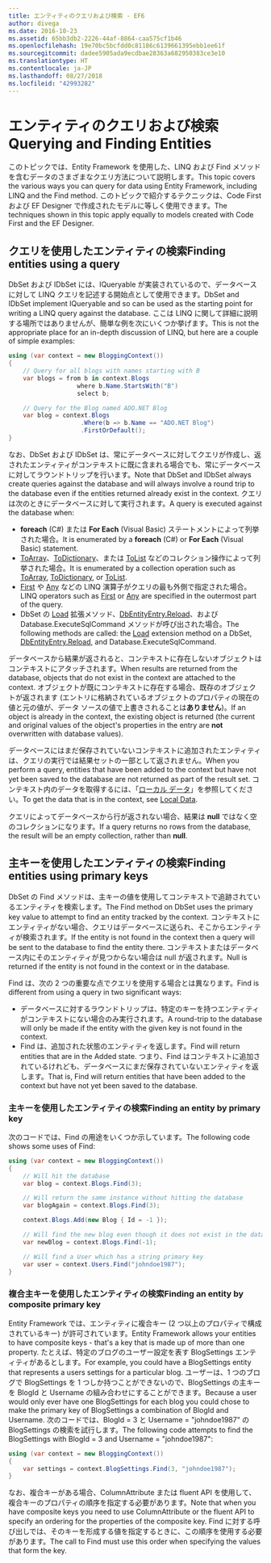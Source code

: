 ```yaml
---
title: エンティティのクエリおよび検索 - EF6
author: divega
ms.date: 2016-10-23
ms.assetid: 65bb3db2-2226-44af-8864-caa575cf1b46
ms.openlocfilehash: 19e70bc5bcfdd0c81186c6139661395ebb1ee61f
ms.sourcegitcommit: dadee5905ada9ecdbae28363a682950383ce3e10
ms.translationtype: HT
ms.contentlocale: ja-JP
ms.lasthandoff: 08/27/2018
ms.locfileid: "42993282"
---
```

# <a name="querying-and-finding-entities"></a><span data-ttu-id="37515-102">エンティティのクエリおよび検索</span><span class="sxs-lookup"><span data-stu-id="37515-102">Querying and Finding Entities</span></span>
<span data-ttu-id="37515-103">このトピックでは、Entity Framework を使用した、LINQ および Find メソッドを含むデータのさまざまなクエリ方法について説明します。</span><span class="sxs-lookup"><span data-stu-id="37515-103">This topic covers the various ways you can query for data using Entity Framework, including LINQ and the Find method.</span></span> <span data-ttu-id="37515-104">このトピックで紹介するテクニックは、Code First および EF Designer で作成されたモデルに等しく使用できます。</span><span class="sxs-lookup"><span data-stu-id="37515-104">The techniques shown in this topic apply equally to models created with Code First and the EF Designer.</span></span>  

## <a name="finding-entities-using-a-query"></a><span data-ttu-id="37515-105">クエリを使用したエンティティの検索</span><span class="sxs-lookup"><span data-stu-id="37515-105">Finding entities using a query</span></span>  

<span data-ttu-id="37515-106">DbSet および IDbSet には、IQueryable が実装されているので、データベースに対して LINQ クエリを記述する開始点として使用できます。</span><span class="sxs-lookup"><span data-stu-id="37515-106">DbSet and IDbSet implement IQueryable and so can be used as the starting point for writing a LINQ query against the database.</span></span> <span data-ttu-id="37515-107">ここは LINQ に関して詳細に説明する場所ではありませんが、簡単な例を次にいくつか挙げます。</span><span class="sxs-lookup"><span data-stu-id="37515-107">This is not the appropriate place for an in-depth discussion of LINQ, but here are a couple of simple examples:</span></span>  

``` csharp
using (var context = new BloggingContext())
{
    // Query for all blogs with names starting with B
    var blogs = from b in context.Blogs
                   where b.Name.StartsWith("B")
                   select b;

    // Query for the Blog named ADO.NET Blog
    var blog = context.Blogs
                    .Where(b => b.Name == "ADO.NET Blog")
                    .FirstOrDefault();
}
```  

<span data-ttu-id="37515-108">なお、DbSet および IDbSet は、常にデータベースに対してクエリが作成し、返されたエンティティがコンテキストに既に含まれる場合でも、常にデータベースに対してラウンドトリップを行います。</span><span class="sxs-lookup"><span data-stu-id="37515-108">Note that DbSet and IDbSet always create queries against the database and will always involve a round trip to the database even if the entities returned already exist in the context.</span></span> <span data-ttu-id="37515-109">クエリは次のときにデータベースに対して実行されます。</span><span class="sxs-lookup"><span data-stu-id="37515-109">A query is executed against the database when:</span></span>  

- <span data-ttu-id="37515-110">**foreach** (C#) または **For Each** (Visual Basic) ステートメントによって列挙された場合。</span><span class="sxs-lookup"><span data-stu-id="37515-110">It is enumerated by a **foreach** (C#) or **For Each** (Visual Basic) statement.</span></span>  
- <span data-ttu-id="37515-111">[ToArray](https://msdn.microsoft.com/library/bb298736)、[ToDictionary](https://msdn.microsoft.com/library/system.linq.enumerable.todictionary)、または [ToList](https://msdn.microsoft.com/library/bb342261) などのコレクション操作によって列挙された場合。</span><span class="sxs-lookup"><span data-stu-id="37515-111">It is enumerated by a collection operation such as [ToArray](https://msdn.microsoft.com/library/bb298736), [ToDictionary](https://msdn.microsoft.com/library/system.linq.enumerable.todictionary), or [ToList](https://msdn.microsoft.com/library/bb342261).</span></span>  
- <span data-ttu-id="37515-112">[First](https://msdn.microsoft.com/library/bb291976) や [Any](https://msdn.microsoft.com/library/bb337697) などの LINQ 演算子がクエリの最も外側で指定された場合。</span><span class="sxs-lookup"><span data-stu-id="37515-112">LINQ operators such as [First](https://msdn.microsoft.com/library/bb291976) or [Any](https://msdn.microsoft.com/library/bb337697) are specified in the outermost part of the query.</span></span>  
- <span data-ttu-id="37515-113">DbSet の [Load](https://msdn.microsoft.com/library/system.data.entity.dbextensions.load) 拡張メソッド、[DbEntityEntry.Reload](https://msdn.microsoft.com/library/system.data.entity.infrastructure.dbentityentry.reload.aspx)、および Database.ExecuteSqlCommand メソッドが呼び出された場合。</span><span class="sxs-lookup"><span data-stu-id="37515-113">The following methods are called: the [Load](https://msdn.microsoft.com/library/system.data.entity.dbextensions.load) extension method on a DbSet, [DbEntityEntry.Reload](https://msdn.microsoft.com/library/system.data.entity.infrastructure.dbentityentry.reload.aspx), and Database.ExecuteSqlCommand.</span></span>  

<span data-ttu-id="37515-114">データベースから結果が返されると、コンテキストに存在しないオブジェクトはコンテキストにアタッチされます。</span><span class="sxs-lookup"><span data-stu-id="37515-114">When results are returned from the database, objects that do not exist in the context are attached to the context.</span></span> <span data-ttu-id="37515-115">オブジェクトが既にコンテキストに存在する場合、既存のオブジェクトが返されます (エントリに格納されているオブジェクトのプロパティの現在の値と元の値が、データ ソースの値で上書きされることは**ありません**)。</span><span class="sxs-lookup"><span data-stu-id="37515-115">If an object is already in the context, the existing object is returned (the current and original values of the object's properties in the entry are **not** overwritten with database values).</span></span>  

<span data-ttu-id="37515-116">データベースにはまだ保存されていないコンテキストに追加されたエンティティは、クエリの実行では結果セットの一部として返されません。</span><span class="sxs-lookup"><span data-stu-id="37515-116">When you perform a query, entities that have been added to the context but have not yet been saved to the database are not returned as part of the result set.</span></span> <span data-ttu-id="37515-117">コンテキスト内のデータを取得するには、「[ローカル データ](~/ef6/querying/local-data.md)」を参照してください。</span><span class="sxs-lookup"><span data-stu-id="37515-117">To get the data that is in the context, see [Local Data](~/ef6/querying/local-data.md).</span></span>  

<span data-ttu-id="37515-118">クエリによってデータベースから行が返されない場合、結果は **null** ではなく空のコレクションになります。</span><span class="sxs-lookup"><span data-stu-id="37515-118">If a query returns no rows from the database, the result will be an empty collection, rather than **null**.</span></span>  

## <a name="finding-entities-using-primary-keys"></a><span data-ttu-id="37515-119">主キーを使用したエンティティの検索</span><span class="sxs-lookup"><span data-stu-id="37515-119">Finding entities using primary keys</span></span>  

<span data-ttu-id="37515-120">DbSet の Find メソッドは、主キーの値を使用してコンテキストで追跡されているエンティティを検索します。</span><span class="sxs-lookup"><span data-stu-id="37515-120">The Find method on DbSet uses the primary key value to attempt to find an entity tracked by the context.</span></span> <span data-ttu-id="37515-121">コンテキストにエンティティがない場合、クエリはデータベースに送られ、そこからエンティティが検索されます。</span><span class="sxs-lookup"><span data-stu-id="37515-121">If the entity is not found in the context then a query will be sent to the database to find the entity there.</span></span> <span data-ttu-id="37515-122">コンテキストまたはデータベース内にそのエンティティが見つからない場合は null が返されます。</span><span class="sxs-lookup"><span data-stu-id="37515-122">Null is returned if the entity is not found in the context or in the database.</span></span>  

<span data-ttu-id="37515-123">Find は、次の 2 つの重要な点でクエリを使用する場合とは異なります。</span><span class="sxs-lookup"><span data-stu-id="37515-123">Find is different from using a query in two significant ways:</span></span>  

- <span data-ttu-id="37515-124">データベースに対するラウンドトリップは、特定のキーを持つエンティティがコンテキストにない場合のみ実行されます。</span><span class="sxs-lookup"><span data-stu-id="37515-124">A round-trip to the database will only be made if the entity with the given key is not found in the context.</span></span>  
- <span data-ttu-id="37515-125">Find は、追加された状態のエンティティを返します。</span><span class="sxs-lookup"><span data-stu-id="37515-125">Find will return entities that are in the Added state.</span></span> <span data-ttu-id="37515-126">つまり、Find はコンテキストに追加されているけれども、データベースにまだ保存されていないエンティティを返します。</span><span class="sxs-lookup"><span data-stu-id="37515-126">That is, Find will return entities that have been added to the context but have not yet been saved to the database.</span></span>  
### <a name="finding-an-entity-by-primary-key"></a><span data-ttu-id="37515-127">主キーを使用したエンティティの検索</span><span class="sxs-lookup"><span data-stu-id="37515-127">Finding an entity by primary key</span></span>  

<span data-ttu-id="37515-128">次のコードでは、Find の用途をいくつか示しています。</span><span class="sxs-lookup"><span data-stu-id="37515-128">The following code shows some uses of Find:</span></span>  

``` csharp
using (var context = new BloggingContext())
{
    // Will hit the database
    var blog = context.Blogs.Find(3);

    // Will return the same instance without hitting the database
    var blogAgain = context.Blogs.Find(3);

    context.Blogs.Add(new Blog { Id = -1 });

    // Will find the new blog even though it does not exist in the database
    var newBlog = context.Blogs.Find(-1);

    // Will find a User which has a string primary key
    var user = context.Users.Find("johndoe1987");
}
```  

### <a name="finding-an-entity-by-composite-primary-key"></a><span data-ttu-id="37515-129">複合主キーを使用したエンティティの検索</span><span class="sxs-lookup"><span data-stu-id="37515-129">Finding an entity by composite primary key</span></span>  

<span data-ttu-id="37515-130">Entity Framework では、エンティティに複合キー (2 つ以上のプロパティで構成されているキー) が許可されています。</span><span class="sxs-lookup"><span data-stu-id="37515-130">Entity Framework allows your entities to have composite keys - that's a key that is made up of more than one property.</span></span> <span data-ttu-id="37515-131">たとえば、特定のブログのユーザー設定を表す BlogSettings エンティティがあるとします。</span><span class="sxs-lookup"><span data-stu-id="37515-131">For example, you could have a BlogSettings entity that represents a users settings for a particular blog.</span></span> <span data-ttu-id="37515-132">ユーザーは、1 つのブログで BlogSettings を 1 つしか持つことができないので、BlogSettings の主キーを BlogId と Username の組み合わせにすることができます。</span><span class="sxs-lookup"><span data-stu-id="37515-132">Because a user would only ever have one BlogSettings for each blog you could chose to make the primary key of BlogSettings a combination of BlogId and Username.</span></span> <span data-ttu-id="37515-133">次のコードでは、BlogId = 3 と Username = "johndoe1987" の BlogSettings の検索を試行します。</span><span class="sxs-lookup"><span data-stu-id="37515-133">The following code attempts to find the BlogSettings with BlogId = 3 and Username = "johndoe1987":</span></span>  

``` csharp  
using (var context = new BloggingContext())
{
    var settings = context.BlogSettings.Find(3, "johndoe1987");
}
```  

<span data-ttu-id="37515-134">なお、複合キーがある場合、ColumnAttribute または fluent API を使用して、複合キーのプロパティの順序を指定する必要があります。</span><span class="sxs-lookup"><span data-stu-id="37515-134">Note that when you have composite keys you need to use ColumnAttribute or the fluent API to specify an ordering for the properties of the composite key.</span></span> <span data-ttu-id="37515-135">Find に対する呼び出しでは、そのキーを形成する値を指定するときに、この順序を使用する必要があります。</span><span class="sxs-lookup"><span data-stu-id="37515-135">The call to Find must use this order when specifying the values that form the key.</span></span>  
